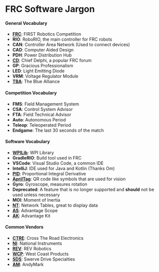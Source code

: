 # FRC Software Jargon

#### General Vocabulary
+ **[FRC](https://www.firstinspires.org/robotics/frc)**: FIRST Robotics Competition
+ **RIO**: RoboRIO, the main controller for FRC robots
+ **CAN**: Controller Area Network (Used to connect devices)
+ **CAD**: Computer Aided Design
+ **PDH**: Power Distribution Hub
+ **[CD](https://www.chiefdelphi.com/)**: Chief Delphi, a popular FRC forum
+ **GP**: Gracious Professionalism
+ **LED**: Light Emitting Diode
+ **VRM**: Voltage Regulator Module
+ **[TBA](https://www.thebluealliance.com/)**: The Blue Alliance

#### Competition Vocabulary
+ **FMS**: Field Management System
+ **CSA**: Control System Advisor
+ **FTA**: Field Technical Advisor
+ **Auto**: Autonomous Period
+ **Teleop**: Teleoperated Period
+ **Endgame**: The last 30 seconds of the match

#### Software Vocabulary
+ **[WPILib](https://docs.wpilib.org/en/stable/index.html)**: WPI Library
+ **GradleRIO**: Build tool used in FRC
+ **VSCode**: Visual Studio Code, a common IDE
+ **IntelliJ**: IDE used for Java and Kotlin (Thanks Om)
+ **[PID](https://docs.wpilib.org/en/stable/docs/software/advanced-controls/introduction/introduction-to-pid.html)**: Proportional Integral Derivative
+ **[AprilTag](https://docs.wpilib.org/en/stable/docs/software/vision-processing/apriltag/apriltag-intro.html)**: QR code like symbols that are used for vision
+ **Gyro**: Gyroscope, measures rotation
+ **Deprecated**: A feature that is no longer supported and **should** not be used unless necessary
+ **MOI**: Moment of Inertia
+ **[NT](https://docs.wpilib.org/en/stable/docs/software/networktables/networktables-intro.html)**: Network Tables, great to display data
+ **[AS](https://docs.advantagescope.org/)**: Advantage Scope
+ **[AK](https://docs.advantagekit.org/getting-started/what-is-advantagekit/)**: Advantage Kit

#### Common Vendors
+ **[CTRE](https://store.ctr-electronics.com/?srsltid=AfmBOor1lEemKhcBZOeRIpiQsmZjHrFKmBPhpL8gQiU2RHEk3RzpKuM6)**: Cross The Road Electronics
+ **[NI](https://www.ni.com/en.html)**: National Instruments
+ **[REV](https://www.revrobotics.com/)**: REV Robotics
+ **[WCP](https://wcproducts.com/)**: West Coast Products
+ **[SDS](https://www.swervedrivespecialties.com/)**: Swerve Drive Specialties
+ **[AM](https://www.andymark.com/)**: AndyMark
